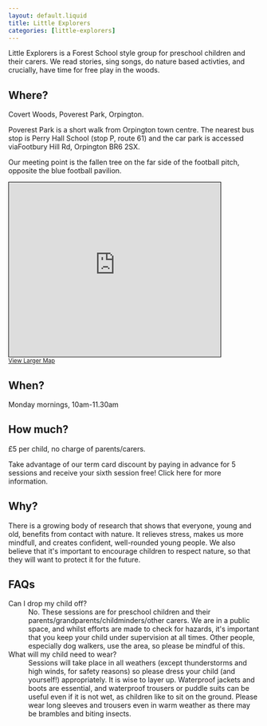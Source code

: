 ```yaml
---
layout: default.liquid
title: Little Explorers
categories: [little-explorers]
---
```


Little Explorers is a Forest School style group for preschool children
and their carers. We read stories, sing songs, do nature based
activties, and crucially, have time for free play in the woods.

## Where? 

Covert Woods, Poverest Park, Orpington.

Poverest Park is a short walk from Orpington town centre. The nearest
bus stop is Perry Hall School (stop P, route 61) and the car park is
accessed viaFootbury Hill Rd, Orpington BR6 2SX.

Our meeting point is the fallen tree on the far
side of the football pitch, opposite the blue football pavilion.

<iframe width="425" height="350" frameborder="0" scrolling="no"
marginheight="0" marginwidth="0"
src="https://www.openstreetmap.org/export/embed.html?bbox=0.08855581283569336%2C51.38178554297546%2C0.10355472564697267%2C51.38763092355746&amp;layer=mapnik"
style="border: 1px solid
black"></iframe><br/><small><a href="https://www.openstreetmap.org/#map=17/51.38471/0.09606">View
Larger Map</a></small>

## When?

Monday mornings, 10am-11.30am

## How much?

£5 per child, no charge of parents/carers.

Take advantage of our term card discount by paying in advance for 5
sessions and receive your sixth session free! Click here for more
information.

## Why?

There is a growing body of research that shows that everyone, young
and old, benefits from contact with nature. It relieves stress, makes
us more mindfull, and creates confident, well-rounded young people. We
also believe that it's important to encourage children to respect
nature, so that they will want to protect it for the future.

## FAQs

<dl>
  <dt>Can I drop my child off?</dt>

  <dd>No. These sessions are for preschool children and their
  parents/grandparents/childminders/other carers. We are in a public
  space, and whilst efforts are made to check for hazards, it's
  important that you keep your child under supervision at all
  times. Other people, especially dog walkers, use the area, so please
  be mindful of this.</dd>

  <dt>What will my child need to wear?</dt>
  
  <dd>Sessions will take place in all weathers (except thunderstorms
  and high winds, for safety reasons) so please dress your child (and
  yourself!) appropriately. It is wise to layer up. Waterproof jackets
  and boots are essential, and waterproof trousers or puddle suits can
  be useful even if it is not wet, as children like to sit on the
  ground. Please wear long sleeves and trousers even in warm weather
  as there may be brambles and biting insects.</dd>
